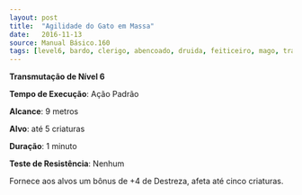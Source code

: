 ```yaml
---
layout: post
title:  "Agilidade do Gato em Massa"
date:   2016-11-13
source: Manual Básico.160
tags: [level6, bardo, clerigo, abencoado, druida, feiticeiro, mago, transmutacao, padrao, metros, criaturas, minutos, nenhum]
---
```


**Transmutação de Nível 6**

**Tempo de Execução**: Ação Padrão

**Alcance**: 9 metros

**Alvo**: até 5 criaturas

**Duração**: 1 minuto

**Teste de Resistência**: Nenhum

Fornece aos alvos um bônus de +4 de Destreza, afeta até cinco criaturas.
